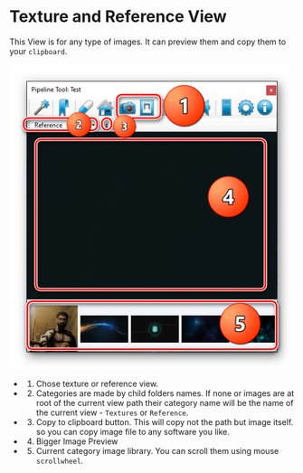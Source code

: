 # Texture and Reference View

This View is for any type of images. It can preview them and copy them to your `clipboard`.

![github pages](_images/13.png)

- 1. Chose texture or reference view.
- 2. Categories are made by child folders names. If none or images are at root of the current view path their category name will be the name of the current view - `Textures` or `Reference`. 
- 3. Copy to clipboard button. This will copy not the path but image itself. so you can copy image file to any software you like.
- 4. Bigger Image Preview
- 5. Current category image library. You can scroll them using mouse `scrollwheel`.